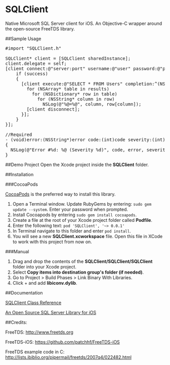 SQLClient
=========

Native Microsoft SQL Server client for iOS. An Objective-C wrapper around the open-source FreeTDS library.

##Sample Usage

<pre>
&#35;import "SQLClient.h"

SQLClient* client = [SQLClient sharedInstance];
client.delegate = self;
[client connect:@"server:port" username:@"user" password:@"pass" database:@"db" completion:^(BOOL success) {
    if (success)
    {
      [client execute:@"SELECT * FROM Users" completion:^(NSArray* results) {
        for (NSArray* table in results)
          for (NSDictionary* row in table)
            for (NSString* column in row)
              NSLog(@"%@=%@", column, row[column]);
        [client disconnect];
      }];
    }
}];

//Required
- (void)error:(NSString*)error code:(int)code severity:(int)severity
{
  NSLog(@"Error #%d: %@ (Severity %d)", code, error, severity);
}
</pre>

##Demo Project
Open the Xcode project inside the **SQLClient** folder.


##Installation

###CocoaPods

<a href="http://cocoapods.org/?q=sqlclient">CocoaPods</a> is the preferred way to install this library.

1. Open a Terminal window. Update RubyGems by entering: `sudo gem update --system`. Enter your password when prompted.
2. Install Cocoapods by entering `sudo gem install cocoapods`.
3. Create a file at the root of your Xcode project folder called **Podfile**.
4. Enter the following text: `pod 'SQLClient', '~> 0.0.1'`
4. In Terminal navigate to this folder and enter `pod install`.
5. You will see a new **SQLClient.xcworkspace** file. Open this file in XCode to work with this project from now on.

###Manual

1. Drag and drop the contents of the **SQLClient/SQLClient/SQLClient** folder into your Xcode project.
2. Select **Copy items into destination group's folder (if needed)**.
3. Go to Project > Build Phases > Link Binary With Libraries.
3. Click + and add **libiconv.dylib**.

##Documentation

<a href="http://htmlpreview.github.io/?https://raw.github.com/martinrybak/SQLClient/master/SQLClient/SQLClientDocs/html/index.html">SQLClient Class Reference</a>

<a href="http://wp.me/p3o7rD-cY">An Open Source SQL Server Library for iOS</a>

##Credits:

FreeTDS:
http://www.freetds.org

FreeTDS-iOS:
https://github.com/patchhf/FreeTDS-iOS

FreeTDS example code in C:
http://lists.ibiblio.org/pipermail/freetds/2007q4/022482.html
